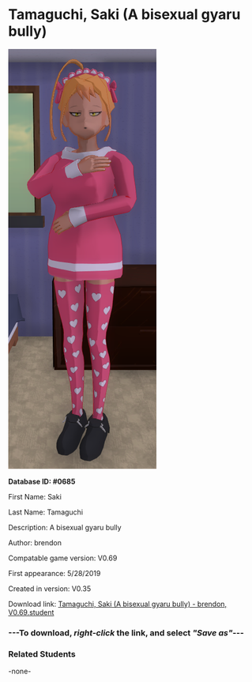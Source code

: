 # Tamaguchi, Saki (A bisexual gyaru bully)

<img src="../../Files/Images/Tamaguchi, Saki (A bisexual gyaru bully).png" title="Tamaguchi, Saki (A bisexual gyaru bully) - brendon, V0.69">

**Database ID: #0685**

First Name: Saki

Last Name: Tamaguchi

Description: A bisexual gyaru bully

Author: brendon

Compatable game version: V0.69

First appearance: 5/28/2019

Created in version: V0.35

Download link: <a href="https://raw.githubusercontent.com/Arbiter1223/Daigaku-Gurashi-Custom-Students/master/Files/Student%20Files/Tamaguchi%2C%20Saki%20(A%20bisexual%20gyaru%20bully)%20-%20brendon%2C%20V0.69.student">Tamaguchi, Saki (A bisexual gyaru bully) - brendon, V0.69.student</a>

### ---**To download, _right-click_ the link, and select _"Save as"_**---

### Related Students

-none-
